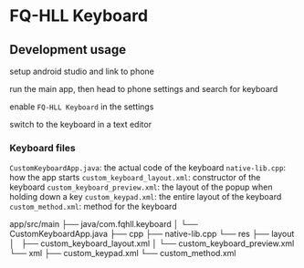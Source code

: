 # FQ-HLL Keyboard

## Development usage

setup android studio and link to phone

run the main app, then head to phone settings and search for keyboard

enable `FQ-HLL Keyboard` in the settings

switch to the keyboard in a text editor

### Keyboard files

`CustomKeyboardApp.java`: the actual code of the keyboard
`native-lib.cpp`: how the app starts
`custom_keyboard_layout.xml`: constructor of the keyboard
`custom_keyboard_preview.xml`: the layout of the popup when holding down a key
`custom_keypad.xml`: the entire layout of the keyboard
`custom_method.xml`: method for the keyboard

app/src/main
├── java/com.fqhll.keyboard
│   └── CustomKeyboardApp.java
├── cpp
    ├── native-lib.cpp
└── res
    ├── layout
    │   ├── custom_keyboard_layout.xml
    │   └── custom_keyboard_preview.xml
    └── xml
        ├── custom_keypad.xml
        └── custom_method.xml